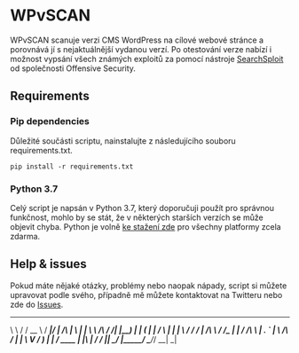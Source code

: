 # WPvSCAN
WPvSCAN scanuje verzi CMS WordPress na cílové webové stránce a porovnává jí s nejaktuálnější vydanou verzí. Po otestování verze nabízí i možnost vypsání všech známých exploitů za pomocí nástroje [SearchSploit](https://github.com/offensive-security/exploitdb) od společnosti Offensive Security.

## Requirements
### Pip dependencies
Důležité součásti scriptu, nainstalujte z následujícího souboru requirements.txt.
```
pip install -r requirements.txt
```
### Python 3.7
Celý script je napsán v Python 3.7, který doporučuji použít pro správnou funkčnost, mohlo by se stát, že v některých starších verzích se může objevit chyba. Python je volně [ke stažení zde](https://www.python.org/downloads/) pro všechny platformy zcela zdarma.

## Help & issues
Pokud máte nějaké otázky, problémy nebo naopak nápady, script si můžete upravovat podle svého, případně mě můžete kontaktovat na Twitteru nebo zde do [Issues](https://github.com/cyb3rd3s/WPvSCAN/issues).
 __          _______         _____  _____          _   _ 
 \ \        / /  __ \       / ____|/ ____|   /\   | \ | |
  \ \  /\  / /| |__) |_   _| (___ | |       /  \  |  \| |
   \ \/  \/ / |  ___/\ \ / /\___ \| |      / /\ \ | . ` |
    \  /\  /  | |     \ V / ____) | |____ / ____ \| |\  |
     \/  \/   |_|      \_/ |_____/ \_____/_/    \_\_| \_|
